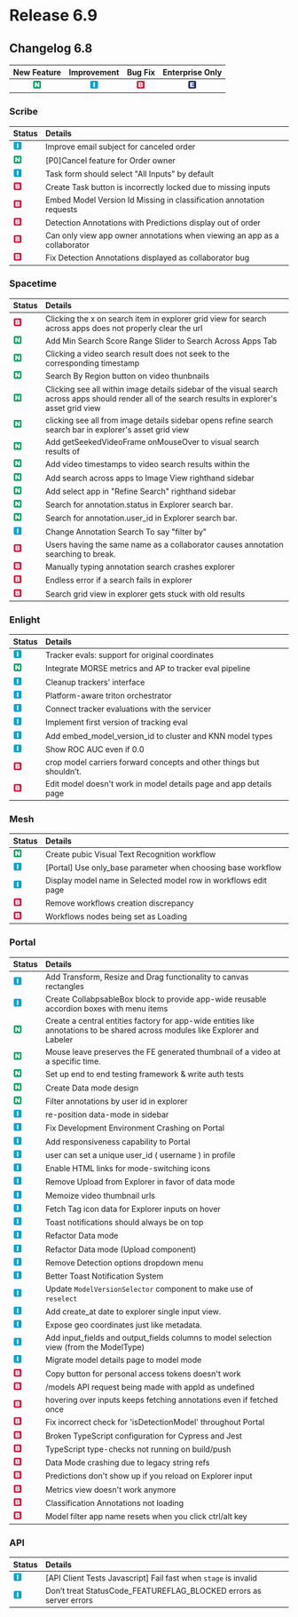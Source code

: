 # Release 6.9

## Changelog 6.8

| New Feature | Improvement | Bug Fix | Enterprise Only |
| :---: | :---: | :---: | :---: |
| ![](../../.gitbook/assets/new_feature%20%281%29%20%281%29%20%2848%29.jpg) | ![](../../.gitbook/assets/improvement%20%2819%29%20%28252%29.jpg) | ![](../../.gitbook/assets/bug%20%28196%29%20%28452%29%20%28470%29.jpg) | ![](../../.gitbook/assets/enterprise%20%2818%29%20%2816%29%20%281%29%20%281%29.jpg) |

### Scribe

| Status | Details |
| :--- | :--- |
| ![](../../.gitbook/assets/improvement%20%2819%29%20%2850%29.jpg) | Improve email subject for canceled order |
| ![](../../.gitbook/assets/new_feature%20%281%29%20%281%29%20%28169%29.jpg) | \[P0\]Cancel feature for Order owner |
| ![](../../.gitbook/assets/improvement%20%2819%29%20%2822%29.jpg) | Task form should select "All Inputs" by default |
| ![](../../.gitbook/assets/bug%20%28196%29%20%28452%29%20%28595%29.jpg) | Create Task button is incorrectly locked due to missing inputs |
| ![](../../.gitbook/assets/bug%20%28196%29%20%28452%29%20%28251%29.jpg) | Embed Model Version Id Missing in classification annotation requests |
| ![](../../.gitbook/assets/bug%20%28196%29%20%28452%29%20%28603%29.jpg) | Detection Annotations with Predictions display out of order |
| ![](../../.gitbook/assets/bug%20%28196%29%20%28452%29%20%28167%29.jpg) | Can only view app owner annotations when viewing an app as a collaborator |
| ![](../../.gitbook/assets/bug%20%28196%29%20%28452%29%20%28545%29.jpg) | Fix Detection Annotations displayed as collaborator bug |

### Spacetime

| Status | Details |
| :--- | :--- |
| ![](../../.gitbook/assets/bug%20%28196%29%20%28452%29%20%28395%29.jpg) | Clicking the x on search item in explorer grid view for search across apps does not properly clear the url |
| ![](../../.gitbook/assets/new_feature%20%281%29%20%281%29%20%28234%29.jpg) | Add Min Search Score Range Slider to Search Across Apps Tab |
| ![](../../.gitbook/assets/new_feature%20%281%29%20%281%29%20%2826%29.jpg) | Clicking a video search result does not seek to the corresponding timestamp |
| ![](../../.gitbook/assets/new_feature%20%281%29%20%281%29%20%284%29.jpg) | Search By Region button on video thunbnails |
| ![](../../.gitbook/assets/new_feature%20%281%29%20%281%29%20%2825%29.jpg) | Clicking see all within image details sidebar of the visual search across apps should render all of the search results in explorer's asset grid view |
| ![](../../.gitbook/assets/new_feature%20%281%29%20%281%29%20%28226%29.jpg) | clicking see all from image details sidebar opens refine search search bar in explorer's asset grid view |
| ![](../../.gitbook/assets/new_feature%20%281%29%20%281%29%20%28222%29.jpg) | Add getSeekedVideoFrame onMouseOver to visual search results of |
| ![](../../.gitbook/assets/new_feature%20%281%29%20%281%29%20%28250%29.jpg) | Add video timestamps to video search results within the |
| ![](../../.gitbook/assets/new_feature%20%281%29%20%281%29%20%28185%29.jpg) | Add search across apps to Image View righthand sidebar |
| ![](../../.gitbook/assets/new_feature%20%281%29%20%281%29%20%2864%29.jpg) | Add select app in "Refine Search" righthand sidebar |
| ![](../../.gitbook/assets/new_feature%20%281%29%20%281%29%20%28142%29.jpg) | Search for annotation.status in Explorer search bar. |
| ![](../../.gitbook/assets/new_feature%20%281%29%20%281%29%20%2879%29.jpg) | Search for annotation.user\_id in Explorer search bar. |
| ![](../../.gitbook/assets/improvement%20%2819%29%20%28483%29.jpg) | Change Annotation Search To say "filter by" |
| ![](../../.gitbook/assets/bug%20%28196%29%20%28452%29%20%28247%29.jpg) | Users having the same name as a collaborator causes annotation searching to break. |
| ![](../../.gitbook/assets/bug%20%28196%29%20%28452%29%20%28334%29.jpg) | Manually typing annotation search crashes explorer |
| ![](../../.gitbook/assets/bug%20%28196%29%20%28452%29%20%28164%29.jpg) | Endless error if a search fails in explorer |
| ![](../../.gitbook/assets/bug%20%28196%29%20%28452%29%20%28301%29.jpg) | Search grid view in explorer gets stuck with old results |

### Enlight

| Status | Details |
| :--- | :--- |
| ![](../../.gitbook/assets/improvement%20%2819%29%20%2883%29.jpg) | Tracker evals: support for original coordinates |
| ![](../../.gitbook/assets/new_feature%20%281%29%20%281%29%20%28205%29.jpg) | Integrate MORSE metrics and AP to tracker eval pipeline |
| ![](../../.gitbook/assets/improvement%20%2819%29%20%28557%29.jpg) | Cleanup trackers' interface |
| ![](../../.gitbook/assets/improvement%20%2819%29%20%28145%29.jpg) | Platform-aware triton orchestrator |
| ![](../../.gitbook/assets/improvement%20%2819%29%20%28500%29.jpg) | Connect tracker evaluations with the servicer |
| ![](../../.gitbook/assets/improvement%20%2819%29%20%28442%29.jpg) | Implement first version of tracking eval |
| ![](../../.gitbook/assets/improvement%20%2819%29%20%28170%29.jpg) | Add embed\_model\_version\_id to cluster and KNN model types |
| ![](../../.gitbook/assets/improvement%20%2819%29%20%2835%29.jpg) | Show ROC AUC even if 0.0 |
| ![](../../.gitbook/assets/bug%20%28196%29%20%28452%29%20%28436%29.jpg) | crop model carriers forward concepts and other things but shouldn’t. |
| ![](../../.gitbook/assets/bug%20%28196%29%20%28452%29%20%28294%29.jpg) | Edit model doesn't work in model details page and app details page |

### Mesh

| Status | Details |
| :--- | :--- |
| ![](../../.gitbook/assets/new_feature%20%281%29%20%281%29%20%2899%29.jpg) | Create pubic Visual Text Recognition workflow |
| ![](../../.gitbook/assets/improvement%20%2819%29%20%28433%29.jpg) | \[Portal\] Use only\_base parameter when choosing base workflow |
| ![](../../.gitbook/assets/improvement%20%2819%29%20%28261%29.jpg) | Display model name in Selected model row in workflows edit page |
| ![](../../.gitbook/assets/bug%20%28196%29%20%28452%29%20%28253%29.jpg) | Remove workflows creation discrepancy |
| ![](../../.gitbook/assets/bug%20%28196%29%20%28452%29%20%28433%29.jpg) | Workflows nodes being set as Loading |

### Portal

| Status | Details |
| :--- | :--- |
| ![](../../.gitbook/assets/improvement%20%2819%29%20%2867%29.jpg) | Add Transform, Resize and Drag functionality to canvas rectangles |
| ![](../../.gitbook/assets/improvement%20%2819%29%20%28201%29.jpg) | Create CollabpsableBox block to provide app-wide reusable accordion boxes with menu items |
| ![](../../.gitbook/assets/new_feature%20%281%29%20%281%29%20%28171%29.jpg) | Create a central entities factory for app-wide entities like annotations to be shared across modules like Explorer and Labeler |
| ![](../../.gitbook/assets/new_feature%20%281%29%20%281%29%20%28179%29.jpg) | Mouse leave preserves the FE generated thumbnail of a video at a specific time. |
| ![](../../.gitbook/assets/new_feature%20%281%29%20%281%29%20%28221%29.jpg) | Set up end to end testing framework & write auth tests |
| ![](../../.gitbook/assets/new_feature%20%281%29%20%281%29%20%28119%29.jpg) | Create Data mode design |
| ![](../../.gitbook/assets/new_feature%20%281%29%20%281%29%20%28197%29.jpg) | Filter annotations by user id in explorer |
| ![](../../.gitbook/assets/improvement%20%2819%29%20%28119%29.jpg) | re-position data-mode in sidebar |
| ![](../../.gitbook/assets/improvement%20%2819%29%20%28344%29.jpg) | Fix Development Environment Crashing on Portal |
| ![](../../.gitbook/assets/improvement%20%2819%29%20%2823%29.jpg) | Add responsiveness capability to Portal |
| ![](../../.gitbook/assets/improvement%20%2819%29%20%28435%29.jpg) | user can set a unique user\_id \( username \) in profile |
| ![](../../.gitbook/assets/improvement%20%2819%29%20%28517%29.jpg) | Enable HTML links for mode-switching icons |
| ![](../../.gitbook/assets/improvement%20%2819%29%20%28395%29.jpg) | Remove Upload from Explorer in favor of data mode |
| ![](../../.gitbook/assets/improvement%20%2819%29%20%28100%29.jpg) | Memoize video thumbnail urls |
| ![](../../.gitbook/assets/improvement%20%2819%29%20%28176%29.jpg) | Fetch Tag icon data for Explorer inputs on hover |
| ![](../../.gitbook/assets/improvement%20%2819%29%20%28322%29.jpg) | Toast notifications should always be on top |
| ![](../../.gitbook/assets/improvement%20%2819%29%20%28129%29.jpg) | Refactor Data mode |
| ![](../../.gitbook/assets/improvement%20%2819%29%20%28342%29.jpg) | Refactor Data mode \(Upload component\) |
| ![](../../.gitbook/assets/improvement%20%2819%29%20%28113%29.jpg) | Remove Detection options dropdown menu |
| ![](../../.gitbook/assets/improvement%20%2819%29%20%28404%29.jpg) | Better Toast Notification System |
| ![](../../.gitbook/assets/improvement%20%2819%29%20%28117%29.jpg) | Update `ModelVersionSelector` component to make use of `reselect` |
| ![](../../.gitbook/assets/improvement%20%2819%29%20%28111%29.jpg) | Add create\_at date to explorer single input view. |
| ![](../../.gitbook/assets/improvement%20%2819%29%20%28309%29.jpg) | Expose geo coordinates just like metadata. |
| ![](../../.gitbook/assets/improvement%20%2819%29%20%28259%29.jpg) | Add input\_fields and output\_fields columns to model selection view \(from the ModelType\) |
| ![](../../.gitbook/assets/improvement%20%2819%29%20%28450%29.jpg) | Migrate model details page to model mode |
| ![](../../.gitbook/assets/bug%20%28196%29%20%28452%29%20%28694%29.jpg) | Copy button for personal access tokens doesn't work |
| ![](../../.gitbook/assets/bug%20%28196%29%20%28452%29%20%28357%29.jpg) | /models API request being made with appId as undefined |
| ![](../../.gitbook/assets/bug%20%28196%29%20%28452%29%20%28181%29.jpg) | hovering over inputs keeps fetching annotations even if fetched once |
| ![](../../.gitbook/assets/bug%20%28196%29%20%28452%29%20%28503%29.jpg) | Fix incorrect check for 'isDetectionModel' throughout Portal |
| ![](../../.gitbook/assets/bug%20%28196%29%20%28452%29%20%28522%29.jpg) | Broken TypeScript configuration for Cypress and Jest |
| ![](../../.gitbook/assets/bug%20%28196%29%20%28452%29%20%28639%29.jpg) | TypeScript type-checks not running on build/push |
| ![](../../.gitbook/assets/bug%20%28196%29%20%28452%29%20%28245%29.jpg) | Data Mode crashing due to legacy string refs |
| ![](../../.gitbook/assets/bug%20%28196%29%20%28452%29%20%28372%29.jpg) | Predictions don't show up if you reload on Explorer input |
| ![](../../.gitbook/assets/bug%20%28196%29%20%28452%29%20%28618%29.jpg) | Metrics view doesn't work anymore |
| ![](../../.gitbook/assets/bug%20%28196%29%20%28452%29%20%28210%29.jpg) | Classification Annotations not loading |
| ![](../../.gitbook/assets/bug%20%28196%29%20%28452%29%20%28530%29.jpg) | Model filter app name resets when you click ctrl/alt key |

### API

| Status | Details |
| :--- | :--- |
| ![](../../.gitbook/assets/improvement%20%2819%29%20%2839%29.jpg) | \[API Client Tests Javascript\] Fail fast when `stage` is invalid |
| ![](../../.gitbook/assets/improvement%20%2819%29%20%28496%29.jpg) | Don’t treat StatusCode\_FEATUREFLAG\_BLOCKED errors as server errors |

